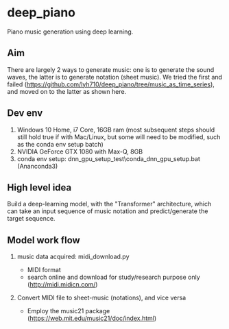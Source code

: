 # deep_piano
Piano music generation using deep learning.

## Aim
There are largely 2 ways to generate music: one is to generate the sound waves, the latter is to generate notation (sheet music). We tried the first and failed (https://github.com/lyh710/deep_piano/tree/music_as_time_series), and moved on to the latter as shown here.

## Dev env
1. Windows 10 Home, i7 Core, 16GB ram (most subsequent steps should still hold true if with Mac/Linux, but some will need to be modified, such as the conda env setup batch)
2. NVIDIA GeForce GTX 1080 with Max-Q, 8GB
3. conda env setup: dnn_gpu_setup_test\conda_dnn_gpu_setup.bat (Ananconda3)

## High level idea
Build a deep-learning model, with the "Transformer" architecture, which can take an input sequence of music notation and predict/generate the target sequence.

## Model work flow
1. music data acquired: midi_download.py
    - MIDI format
    - search online and download for study/research purpose only (http://midi.midicn.com/)

2. Convert MIDI file to sheet-music (notations), and vice versa
    - Employ the music21 package (https://web.mit.edu/music21/doc/index.html)
